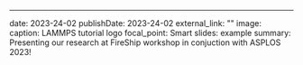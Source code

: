 ---
date: 2023-24-02
publishDate: 2023-24-02
external_link: ""
image:
  caption: LAMMPS tutorial logo
  focal_point: Smart
slides: example
summary: Presenting our research at FireShip workshop in conjuction with ASPLOS 2023!
